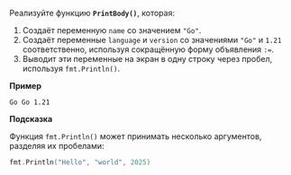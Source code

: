 Реализуйте функцию **`PrintBody()`**, которая:

1. Создаёт переменную `name` со значением `"Go"`.
2. Создаёт переменные `language` и `version` со значениями `"Go"` и `1.21` соответственно, используя сокращённую форму объявления `:=`.
3. Выводит эти переменные на экран в одну строку через пробел, используя `fmt.Println()`.

**Пример**

```
Go Go 1.21
```

**Подсказка**

Функция `fmt.Println()` может принимать несколько аргументов, разделяя их пробелами:

```go
fmt.Println("Hello", "world", 2025)
```
